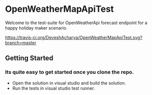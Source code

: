 # OpenWeatherMapApiTest
Welcome to the test-suite for OpenWeatherApi forecast endpoint for a happy holiday maker scenario.

https://travis-ci.org/DeveshAcharya/OpenWeatherMapApiTest.svg?branch=master

## Getting Started

### Its quite easy to get started once you clone the repo.
- Open the solution in visual studio and build the solution. 
- Run the tests in visual studio test runner.
